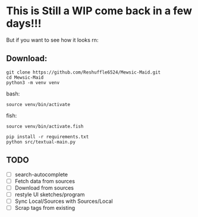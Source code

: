 
# This is Still a WIP come back in a few days!!!

But if you want to see how it looks rn:

## Download:
```
git clone https://github.com/Reshuffle6524/Mewsic-Maid.git
cd Mewsic-Maid
python3 -m venv venv
```
bash:
```
source venv/bin/activate
```
fish:
```
source venv/bin/activate.fish
```

```
pip install -r requirements.txt
python src/textual-main.py
```


## TODO

-[ ] search-autocomplete
-[ ] Fetch data from sources 
-[ ] Download from sources
-[ ] restyle UI sketches/program 
-[ ] Sync Local/Sources with Sources/Local
-[ ] Scrap tags from existing
